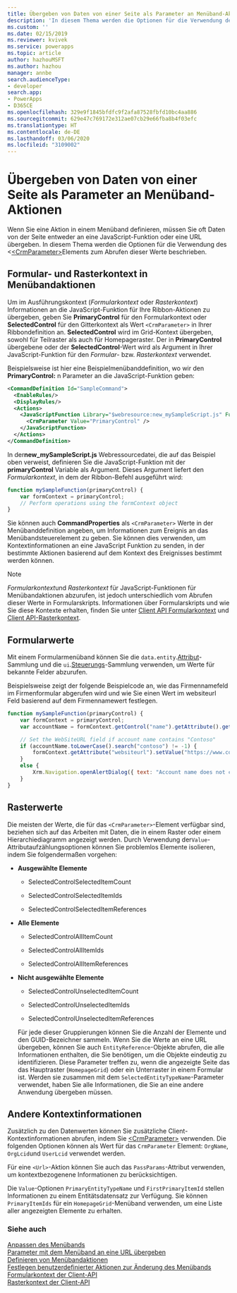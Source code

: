 ```yaml
---
title: Übergeben von Daten von einer Seite als Parameter an Menüband-Aktionen (modellgestützte Apps) | Microsoft Docs
description: 'In diesem Thema werden die Optionen für die Verwendung des Elements <CrmParameter> zum Abrufen dieser Werte beschrieben. '
ms.custom: ''
ms.date: 02/15/2019
ms.reviewer: kvivek
ms.service: powerapps
ms.topic: article
author: hazhouMSFT
ms.author: hazhou
manager: annbe
search.audienceType:
- developer
search.app:
- PowerApps
- D365CE
ms.openlocfilehash: 329e9f1845bfdfc9f2afa87528fbfd10bc4aa886
ms.sourcegitcommit: 629e47c769172e312ae07cb29e66fba8b4f03efc
ms.translationtype: HT
ms.contentlocale: de-DE
ms.lasthandoff: 03/06/2020
ms.locfileid: "3109002"
---
```

# <a name="pass-data-from-a-page-as-a-parameter-to-ribbon-actions"></a>Übergeben von Daten von einer Seite als Parameter an Menüband-Aktionen

Wenn Sie eine Aktion in einem Menüband definieren, müssen Sie oft Daten von der Seite entweder an eine JavaScript-Funktion oder eine URL übergeben. In diesem Thema werden die Optionen für die Verwendung des <[\<CrmParameter\>](https://msdn.microsoft.com/library/gg309332.aspx)Elements zum Abrufen dieser Werte beschrieben.

## <a name="form-and-grid-context-in-ribbon-actions"></a>Formular- und Rasterkontext in Menübandaktionen

Um im Ausführungskontext (*Formularkontext* oder *Rasterkontext*) Informationen an die JavaScript-Funktion für Ihre Ribbon-Aktionen zu übergeben, geben Sie **PrimaryControl** für den Formularkontext oder **SelectedControl** für den Gitterkontext als Wert `<CrmParameter>` in Ihrer Ribbondefinition an. **SelectedControl** wird im Grid-Kontext übergeben, sowohl für Teilraster als auch für Homepageraster. Der in **PrimaryControl** übergebene oder der **SelectedControl**-Wert wird als Argument in Ihrer JavaScript-Funktion für den *Formular*- bzw. *Rasterkontext* verwendet. 

Beispielsweise ist hier eine Beispielmenübanddefinition, wo wir den **PrimaryControl:** n Parameter an die JavaScript-Funktion geben:

```xml
<CommandDefinition Id="SampleCommand">
  <EnableRules/>
  <DisplayRules/>
  <Actions>
    <JavaScriptFunction Library="$webresource:new_mySampleScript.js" FunctionName="mySampleFunction">
      <CrmParameter Value="PrimaryControl" />
    </JavaScriptFunction>
  </Actions>
</CommandDefinition>
```

In der**new_mySampleScript.js** Webressourcedatei, die auf das Beispiel oben verweist, definieren Sie die JavaScript-Funktion mit der **primaryControl** Variable als Argument. Dieses Argument liefert den *Formularkontext*, in dem der Ribbon-Befehl ausgeführt wird:

```JavaScript
function mySampleFunction(primaryControl) {
    var formContext = primaryControl;
    // Perform operations using the formContext object
}
```

Sie können auch **CommandProperties** als `<CrmParameter>` Werte in der Menübanddefinition angeben, um Informationen zum Ereignis an das Menübandsteuerelement zu geben. Sie können dies verwenden, um Kontextinformationen an eine JavaScript Funktion zu senden, in der bestimmte Aktionen basierend auf dem Kontext des Ereignisses bestimmt werden können.

> [!NOTE]
> *Formularkontext*und *Rasterkontext* für JavaScript-Funktionen für Menübandaktionen abzurufen, ist jedoch unterschiedlich vom Abrufen dieser Werte in Formularskripts. Informationen über Formularskripts und wie Sie diese Kontexte erhalten, finden Sie unter [Client API Formularkontext](clientapi/clientapi-grid-context.md) und [Client API-Rasterkontext](clientapi/clientapi-form-context.md).

## <a name="form-values"></a>Formularwerte

Mit einem Formularmenüband können Sie die `data.entity`.[Attribut](clientapi/reference/attributes.md)-Sammlung und die `ui`.[Steuerungs](clientapi/reference/controls.md)-Sammlung verwenden, um Werte für bekannte Felder abzurufen. 

Beispielsweise zeigt der folgende Beispielcode an, wie das Firmennamefeld im Firmenformular abgerufen wird und wie Sie einen Wert im websiteurl Feld basierend auf dem Firmennamewert festlegen.

```JavaScript
function mySampleFunction(primaryControl) {
    var formContext = primaryControl;    
    var accountName = formContext.getControl("name").getAttribute().getValue();    

    // Set the WebSiteURL field if account name contains "Contoso"
    if (accountName.toLowerCase().search("contoso") != -1) {
        formContext.getAttribute("websiteurl").setValue("https://www.contoso.com");
    }
    else {
        Xrm.Navigation.openAlertDialog({ text: "Account name does not contain 'Contoso'." });
    }
}
```

  
## <a name="grid-values"></a>Rasterwerte  
 Die meisten der Werte, die für das `<CrmParameter>`-Element verfügbar sind, beziehen sich auf das Arbeiten mit Daten, die in einem Raster oder einem Hierarchiediagramm angezeigt werden. Durch Verwendung der`Value`-Attributaufzählungsoptionen können Sie problemlos Elemente isolieren, indem Sie folgendermaßen vorgehen:  
  
- **Ausgewählte Elemente**  
  
    -   SelectedControlSelectedItemCount  
  
    -   SelectedControlSelectedItemIds  
  
    -   SelectedControlSelectedItemReferences  
  
- **Alle Elemente**  
  
    -   SelectedControlAllItemCount  
  
    -   SelectedControlAllItemIds  
  
    -   SelectedControlAllItemReferences  
  
- **Nicht ausgewählte Elemente**  
  
    -   SelectedControlUnselectedItemCount  
  
    -   SelectedControlUnselectedItemIds  
  
    -   SelectedControlUnselectedItemReferences  
  
  Für jede dieser Gruppierungen können Sie die Anzahl der Elemente und den GUID-Bezeichner sammeln. Wenn Sie die Werte an eine URL übergeben, können Sie auch `EntityReference`-Objekte abrufen, die alle Informationen enthalten, die Sie benötigen, um die Objekte eindeutig zu identifizieren. Diese Parameter treffen zu, wenn die angezeigte Seite das das Hauptraster (`HomepageGrid`) oder ein Unterraster in einem Formular ist. Werden sie zusammen mit dem `SelectedEntityTypeName`-Parameter verwendet, haben Sie alle Informationen, die Sie an eine andere Anwendung übergeben müssen.  
  
 
  
## <a name="other-context-information"></a>Andere Kontextinformationen  
 Zusätzlich zu den Datenwerten können Sie zusätzliche Client-Kontextinformationen abrufen, indem Sie [\<CrmParameter\>](https://msdn.microsoft.com/library/gg309332.aspx) verwenden.  Die folgenden Optionen können als Wert für das `CrmParameter` Element: `OrgName`, `OrgLcid`und `UserLcid` verwendet werden.
 
 Für eine `<Url>`-Aktion können Sie auch das `PassParams`-Attribut verwenden, um kontextbezogenene Informationen zu berücksichtigen.  
  
 Die `Value`-Optionen `PrimaryEntityTypeName` und `FirstPrimaryItemId` stellen Informationen zu einem Entitätsdatensatz zur Verfügung. Sie können `PrimaryItemIds` für ein `HomepageGrid`-Menüband verwenden, um eine Liste aller angezeigten Elemente zu erhalten.
  
### <a name="see-also"></a>Siehe auch  
 [Anpassen des Menübands](customize-commands-ribbon.md)   
 [Parameter mit dem Menüband an eine URL übergeben](pass-parameters-url-by-using-ribbon.md)    
 [Definieren von Menübandaktionen](define-ribbon-actions.md)   
 [Festlegen benutzerdefinierter Aktionen zur Änderung des Menübands](define-custom-actions-modify-ribbon.md)<br>
 [Formularkontext der Client-API](clientapi/clientapi-form-context.md)<br>
 [Rasterkontext der Client-API](clientapi/clientapi-grid-context.md)<br>
 
